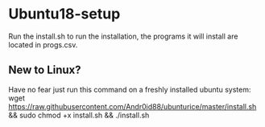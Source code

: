 # Ubuntu18-setup

Run the install.sh to run the installation, the programs it will install are located in progs.csv.

## New to Linux?
Have no fear just run this command on a freshly installed ubuntu system:
wget https://raw.githubusercontent.com/Andr0id88/ubunturice/master/install.sh && sudo chmod +x install.sh && ./install.sh

